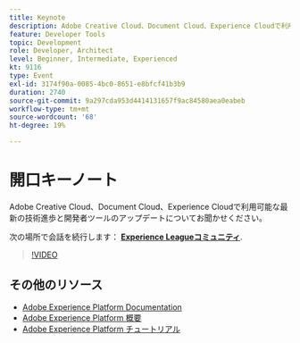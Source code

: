 ```yaml
---
title: Keynote
description: Adobe Creative Cloud、Document Cloud、Experience Cloudで利用可能な最新の技術進歩と開発者ツールのアップデートについてお聞かせください。
feature: Developer Tools
topic: Development
role: Developer, Architect
level: Beginner, Intermediate, Experienced
kt: 9116
type: Event
exl-id: 3174f90a-0085-4bc0-8651-e8bfcf41b3b9
duration: 2740
source-git-commit: 9a297cda953d4414131657f9ac84580aea0eabeb
workflow-type: tm+mt
source-wordcount: '68'
ht-degree: 19%

---
```


# 開口キーノート

Adobe Creative Cloud、Document Cloud、Experience Cloudで利用可能な最新の技術進歩と開発者ツールのアップデートについてお聞かせください。

次の場所で会話を続行します： **[Experience Leagueコミュニティ](https://adobe.ly/3F2g1ym)**.

>[!VIDEO](https://video.tv.adobe.com/v/337490/?quality=12&learn=on&hidetitle=true)

## その他のリソース

- [Adobe Experience Platform Documentation](https://experienceleague.adobe.com/docs/experience-platform.html?lang=ja)
- [Adobe Experience Platform 概要](https://experienceleague.adobe.com/docs/experience-platform/landing/home.html?lang=ja)
- [Adobe Experience Platform チュートリアル](https://experienceleague.adobe.com/docs/platform-learn/tutorials/overview.html?lang=ja)
